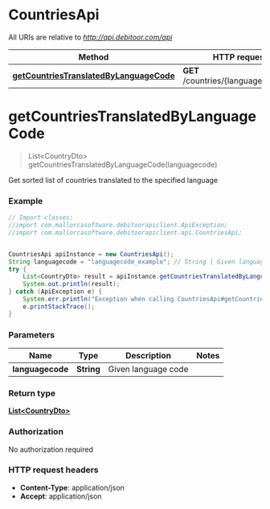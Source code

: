 # CountriesApi

All URIs are relative to *http://api.debitoor.com/api*

Method | HTTP request | Description
------------- | ------------- | -------------
[**getCountriesTranslatedByLanguageCode**](CountriesApi.md#getCountriesTranslatedByLanguageCode) | **GET** /countries/{languagecode}/v1 | 


<a name="getCountriesTranslatedByLanguageCode"></a>
# **getCountriesTranslatedByLanguageCode**
> List&lt;CountryDto&gt; getCountriesTranslatedByLanguageCode(languagecode)



Get sorted list of countries translated to the specified language 

### Example
```java
// Import classes:
//import com.mallorcasoftware.debitoorapiclient.ApiException;
//import com.mallorcasoftware.debitoorapiclient.api.CountriesApi;


CountriesApi apiInstance = new CountriesApi();
String languagecode = "languagecode_example"; // String | Given language code
try {
    List<CountryDto> result = apiInstance.getCountriesTranslatedByLanguageCode(languagecode);
    System.out.println(result);
} catch (ApiException e) {
    System.err.println("Exception when calling CountriesApi#getCountriesTranslatedByLanguageCode");
    e.printStackTrace();
}
```

### Parameters

Name | Type | Description  | Notes
------------- | ------------- | ------------- | -------------
 **languagecode** | **String**| Given language code |

### Return type

[**List&lt;CountryDto&gt;**](CountryDto.md)

### Authorization

No authorization required

### HTTP request headers

 - **Content-Type**: application/json
 - **Accept**: application/json

